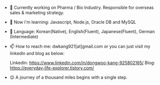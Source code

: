 - 🔭 Currently working on Pharma / Bio Industry. Responsible for overseas sales & marketing strategy.

- 🌱 Now i'm learning: Javascript, Node.js, Oracle DB and MySQL

- 💬 Language: Korean(Native), English(Fluent), Japanese(Fluent), German (Intermediate)

- 📫 How to reach me: dwkang921[at]gmail.com or you can just visit my linkedin and blog as below:
    
     Linkedin: https://www.linkedin.com/in/dongwoo-kang-925802165/
     Blog: https://everyday-life-explorer.tistory.com/

- 😌 A journey of a thousand miles begins with a single step.
